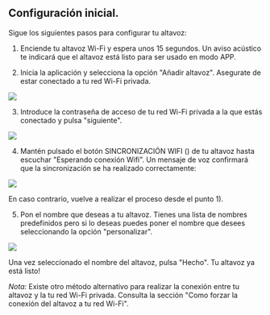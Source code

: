 ## Configuración inicial.

Sigue los siguientes pasos para configurar tu altavoz:

1) Enciende tu altavoz Wi-Fi y espera unos 15 segundos. Un aviso acústico te indicará que el altavoz está listo para ser usado en modo APP.

2) Inicia la aplicación y selecciona la opción "Añadir altavoz". Asegurate de estar conectado a tu red Wi-Fi privada.

![](http://static.energysistem.com/images/manuals/42677/56e8357bd5bac.jpg)

3) Introduce la contraseña de acceso de tu red Wi-Fi privada a la que estás conectado y pulsa "siguiente".

![](http://static.energysistem.com/images/manuals/42677/56e837d92cb37.jpg)

4) Mantén pulsado el botón SINCRONIZACIÓN WIFI () de tu altavoz hasta escuchar "Esperando conexión Wifi". Un mensaje de voz confirmará que la sincronización se ha realizado correctamente:

![](http://static.energysistem.com/images/manuals/42360/56c303ff3f949.jpg)

En caso contrario, vuelve a realizar el proceso desde el punto 1). 

5) Pon el nombre que deseas a tu altavoz. Tienes una lista de nombres predefinidos pero si lo deseas puedes poner el nombre que desees seleccionando la opción "personalizar". 

![](http://static.energysistem.com/images/manuals/42360/56c3039689dc4.jpg)

Una vez seleccionado el nombre del altavoz, pulsa "Hecho". Tu altavoz ya está listo!

*Nota:* Existe otro método alternativo para realizar la conexión entre tu altavoz y la tu red Wi-Fi privada. Consulta la sección "Como forzar la conexión del altavoz a tu red Wi-Fi".

